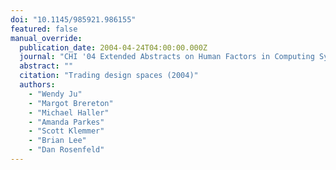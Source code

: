 ```yaml
---
doi: "10.1145/985921.986155"
featured: false
manual_override:
  publication_date: 2004-04-24T04:00:00.000Z
  journal: "CHI '04 Extended Abstracts on Human Factors in Computing Systems"
  abstract: ""
  citation: "Trading design spaces (2004)"
  authors:
    - "Wendy Ju"
    - "Margot Brereton"
    - "Michael Haller"
    - "Amanda Parkes"
    - "Scott Klemmer"
    - "Brian Lee"
    - "Dan Rosenfeld"
---
```


<!-- You can add additional content about this publication here if needed -->
